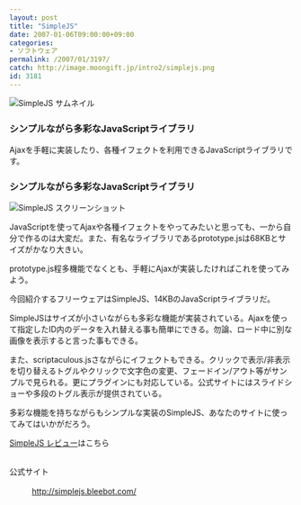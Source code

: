 ```yaml
---
layout: post
title: "SimpleJS"
date: 2007-01-06T09:00:00+09:00
categories:
- ソフトウェア
permalink: /2007/01/3197/
catch: http://image.moongift.jp/intro2/simplejs.png
id: 3181
---
```

 ![SimpleJS サムネイル](http://image.moongift.jp/intro2/simplejs.t.png "SimpleJS サムネイル")
  

### シンプルながら多彩なJavaScriptライブラリ
  
Ajaxを手軽に実装したり、各種イフェクトを利用できるJavaScriptライブラリです。  
<!--more-->  

### シンプルながら多彩なJavaScriptライブラリ
  

![SimpleJS スクリーンショット](http://image.moongift.jp/intro2/simplejs.png "SimpleJS スクリーンショット")

  

JavaScriptを使ってAjaxや各種イフェクトをやってみたいと思っても、一から自分で作るのは大変だ。また、有名なライブラリであるprototype.jsは68KBとサイズがかなり大きい。

  

prototype.js程多機能でなくとも、手軽にAjaxが実装したければこれを使ってみよう。

  

今回紹介するフリーウェアはSimpleJS、14KBのJavaScriptライブラリだ。

  

SimpleJSはサイズが小さいながらも多彩な機能が実装されている。Ajaxを使って指定したID内のデータを入れ替える事も簡単にできる。勿論、ロード中に別な画像を表示すると言った事もできる。

  

また、scriptaculous.jsさながらにイフェクトもできる。クリックで表示/非表示を切り替えるトグルやクリックで文字色の変更、フェードイン/アウト等がサンプルで見られる。更にプラグインにも対応している。公式サイトにはスライドショーや多段のトグル表示が提供されている。

  

多彩な機能を持ちながらもシンプルな実装のSimpleJS、あなたのサイトに使ってみてはいかがだろう。

  

[SimpleJS レビュー](http://fw.moongift.jp/review/i-3208.html)はこちら

  
<dl>
<br><dt>公式サイト</dt>
<br><dd><a href="http://simplejs.bleebot.com/" target="_blank">http://simplejs.bleebot.com/</a></dd>
<br>
</dl>